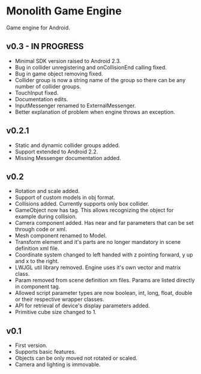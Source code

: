 # Monolith Game Engine
Game engine for Android.

## v0.3 - IN PROGRESS
* Minimal SDK version raised to Android 2.3.
* Bug in collider unregistering and onCollisionEnd calling fixed.
* Bug in game object removing fixed.
* Collider group is now a string name of the group so there can be any number of collider groups.
* TouchInput fixed.
* Documentation edits.
* InputMessenger renamed to ExternalMessenger.
* Better explanation of problem when engine throws an exception.

## v0.2.1
* Static and dynamic collider groups added.
* Support extended to Android 2.2.
* Missing Messenger documentation added.

## v0.2
* Rotation and scale added.
* Support of custom models in obj format.
* Collisions added. Currently supports only box collider.
* GameObject now has tag. This allows recognizing the object for example during collision.
* Camera component added. Has near and far parameters that can be set through code or xml.
* Mesh component renamed to Model.
* Transform element and it's parts are no longer mandatory in scene definition xml file.
* Coordinate system changed to left handed with z pointing forward, y up and x to the right.
* LWJGL util library removed. Engine uses it's own vector and matrix class.
* Param removed from scene definition xm files. Params are listed directly in component tag.
* Allowed script parameter types are now boolean, int, long, float, double or their respective wrapper classes.
* API for retrieval of device's display parameters added.
* Primitive cube size changed to 1.

## v0.1
* First version.
* Supports basic features.
* Objects can be only moved not rotated or scaled.
* Camera and lighting is immovable.